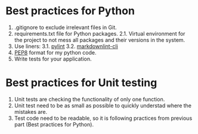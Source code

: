 # Best practices for Python

1. .gitignore to exclude irrelevant files in Git.
2. requirements.txt file for Python packages.
2.1. Virtual environment for the project to not mess all packages
and their versions in the system.
3. Use liners:
3.1. [pylint](https://pylint.pycqa.org/en/latest/)
3.2. [markdownlint-cli](https://github.com/igorshubovych/markdownlint-cli)
4. [PEP8](http://python.org/dev/peps/pep-0008/) format for my python code.
5. Write tests for your application.

# Best practices for Unit testing

1. Unit tests are checking the functionality of only one function.
2. Unit test need to be as small as possible to quickly understad where the mistakes are.
3. Test code need to be readable, so it is following practices from previous part (Best practices for Python).
